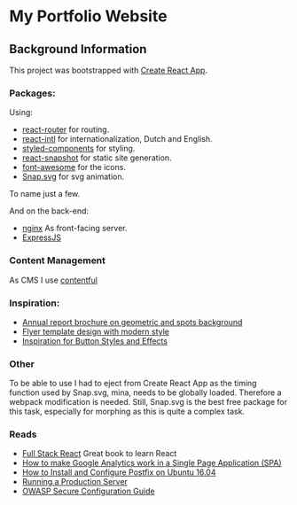 # My Portfolio Website

## Background Information

This project was bootstrapped with [Create React App](https://github.com/facebookincubator/create-react-app).

### Packages:

Using:

- [react-router](https://github.com/ReactTraining/react-router/tree/master/packages/react-router-dom) for routing.
- [react-intl](https://github.com/yahoo/react-intl) for internationalization, Dutch and English.
- [styled-components](https://www.styled-components.com/) for styling.
- [react-snapshot](https://github.com/geelen/react-snapshot) for static site generation.
- [font-awesome](http://fontawesome.io/) for the icons.
- [Snap.svg](http://snapsvg.io/) for svg animation.

To name just a few.

And on the back-end:

- [nginx](https://nginx.org/) As front-facing server.
- [ExpressJS](https://expressjs.com/)

### Content Management

As CMS I use [contentful](https://www.contentful.com/)

### Inspiration:

- [Annual report brochure on geometric and spots background](http://all-free-download.com/free-vector/download/annual-report-brochure-on-geometric-and-spots-background_6823285.html)
- [Flyer template design with modern style](http://all-free-download.com/free-vector/download/flyer_template_design_with_modern_style_6824365.html)
- [Inspiration for Button Styles and Effects](https://tympanus.net/codrops/2015/02/26/inspiration-button-styles-effects/)

### Other

To be able to use I had to eject from Create React App as the timing function used by Snap.svg, mina, needs to be globally loaded. Therefore a webpack modification is needed.
Still, Snap.svg is the best free package for this task, especially for morphing as this is quite a complex task.

### Reads

- [Full Stack React](https://www.fullstackreact.com/) Great book to learn React
- [How to make Google Analytics work in a Single Page Application (SPA)](http://tech.webinterpret.com/how-to-make-google-analytics-work-in-a-single-page-application-spa/)
- [How to Install and Configure Postfix on Ubuntu 16.04](https://poweruphosting.com/blog/how-to-install-and-configure-postfix-on-ubuntu-16-04-2/)
- [Running a Production Server](https://react-server.io/docs/guides/production)
- [OWASP Secure Configuration Guide](https://www.owasp.org/index.php/SCG_WS_nginx)

